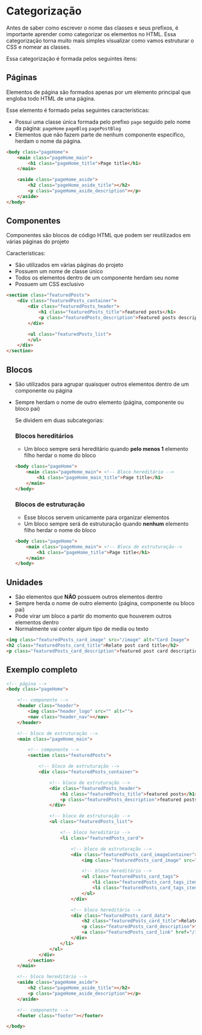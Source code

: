 # Categorização
Antes de saber como escrever o nome das classes e seus prefixos, é importante aprender como categorizar os elementos no HTML. 
Essa categorização torna muito mais simples visualizar como vamos estruturar o CSS e nomear as classes.

Essa categorização é formada pelos seguintes itens:

## Páginas
Elementos de página são formados apenas por um elemento principal que engloba todo HTML de uma página.

Esse elemento é formado pelas seguintes características:
- Possui uma classe única formada pelo prefixo `page` seguido pelo nome da página: `pageHome` `pageBlog` `pagePostBlog`
- Elementos que não fazem parte de nenhum componente especifico, herdam o nome da página.

```html
<body class="pageHome">
    <main class="pageHome_main">
		<h1 class="pageHome_title">Page title</h1>
    </main>

	<aside class="pageHome_aside">
		<h2 class="pageHome_aside_title"></h2>
		<p class="pageHome_aside_description"></p>
	</aside>
</body>
```

## Componentes
Componentes são blocos de código HTML que podem ser reutilizados em várias páginas do projeto

Características:
- São utilizados em várias páginas do projeto
- Possuem um nome de classe único
- Todos os elementos dentro de um componente herdam seu nome
- Possuem um CSS exclusivo

```html
<section class="featuredPosts">
	<div class="featuredPosts_container">
		<div class="featuredPosts_header">
			<h1 class="featuredPosts_title">featured posts</h1>
			<p class="featuredPosts_description">featured posts description</p>
		</div>

		<ul class="featuredPosts_list">
		</ul>
	</div>
</section>
```

## Blocos
- São utilizados para agrupar quaisquer outros elementos dentro de um componente ou página
- Sempre herdam o nome de outro elemento (página, componente ou bloco pai)    

	Se dividem em duas subcategorias:
    
    ### Blocos hereditários    
    - Um bloco sempre será hereditário quando **pelo menos 1** elemento filho herdar o nome do bloco
    ```html
	<body class="pageHome">
		<main class="pageHome_main"> <!-- Bloco hereditário -->
			<h1 class="pageHome_main_title">Page title</h1>
		</main>
	</body>
	```
    
    ### Blocos de estruturação    
    - Esse blocos servem unicamente para organizar elementos
    - Um bloco sempre será de estruturação quando **nenhum** elemento filho herdar o nome do bloco
    ```html
	<body class="pageHome">
		<main class="pageHome_main"> <!-- Bloco de estruturação-->
			<h1 class="pageHome_title">Page title</h1>
		</main>
	</body>
	```

## Unidades
- São elementos que **NÃO** possuem outros elementos dentro
- Sempre herda o nome de outro elemento (página, componente ou bloco pai)
- Pode virar um bloco a partir do momento que houverem outros elementos dentro
- Normalmente vai conter algum tipo de media ou texto

```html
<img class="featuredPosts_card_image" src="/image" alt="Card Image">
<h2 class="featuredPosts_card_title">Relate post card title</h2>
<p class="featuredPosts_card_description">featured post card description</p>
```

## Exemplo completo

```html
<!-- página -->
<body class="pageHome">

    <!-- componente -->
    <header class="header">
		<img class="header_logo" src="" alt="">
		<nav class="header_nav"></nav>
	</header>

    <!-- bloco de estruturação -->
    <main class="pageHome_main">

        <!-- componente -->
        <section class="featuredPosts">

            <!-- bloco de estruturação -->
            <div class="featuredPosts_container">

                <!-- bloco de estruturação -->
                <div class="featuredPosts_header">
                    <h1 class="featuredPosts_title">featured posts</h1> <!-- unidade -->
                    <p class="featuredPosts_description">featured posts description</p> <!-- unidade -->
                </div>

                <!-- bloco de estruturação -->
                <ul class="featuredPosts_list">

                    <!-- bloco hereditário -->
                    <li class="featuredPosts_card">

                        <!-- bloco de estruturação -->
                        <div class="featuredPosts_card_imageContainer">
                            <img class="featuredPosts_card_image" src="/image" alt="Card Image"> <!-- unidade -->

                            <!-- bloco hereditário -->
                            <ul class="featuredPosts_card_tags">
                                <li class="featuredPosts_card_tags_item">Category A</li> <!-- unidade -->
                                <li class="featuredPosts_card_tags_item">Category B</li> <!-- unidade -->
                            </ul>
                        </div>

                        <!-- bloco hereditário -->
                        <div class="featuredPosts_card_data">
                            <h2 class="featuredPosts_card_title">Relate post card title</h2> <!-- unidade -->
                            <p class="featuredPosts_card_description">featured post card description</p> <!-- unidade -->
                            <a class="featuredPosts_card_link" href="/item-link">Read More</a> <!-- unidade -->
                        </div>
                    </li>
                </ul>
            </div>
        </section>
    </main>

	<!-- bloco hereditário -->
	<aside class="pageHome_aside">
		<h2 class="pageHome_aside_title"></h2>
		<p class="pageHome_aside_description"></p>
	</aside>

    <!-- componente -->
    <footer class="footer"></footer>

</body>
```